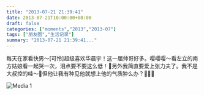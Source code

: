 ```yaml
---
title: "2013-07-21 21:39:41"
date: 2013-07-21T10:00:00+08:00
draft: false
categories: ["moments","2013","2013-07"]
tags: ["朋友圈","生活记录"]
summary: "2013-07-21 21:39:41..."
---
```


每天在家看快男〜[可怜]超级喜欢华晨宇！这一届帅哥好多。嘤嘤嘤〜看左立的南方姑娘看一起哭一次，泪点要不要这么低！另外我简直要爱上张力夫了。我不是大叔控的哇〜但他让我有种见他就想上他的气质肿么办？

![Media 1](/Moments/photos/2013-07-21/201307212139410.jpg)
